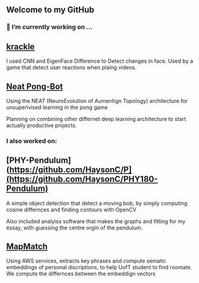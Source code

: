 ## Welcome to my GitHub

### 🔭 I’m currently working on ...
## [krackle](https://github.com/Epic-Eric/New-Hacks/)
I used CNN and EigenFace Difference to Detect changes in face. 
Used by a game that detect user reactions when plaing videos. 

## [Neat Pong-Bot](https://github.com/HaysonC/NEAT-PongBot/)
Using the NEAT (NeuroEvolution of Aumentign Topology) architecture for unsuperivised learning in
the pong game

Planning on combining other differnet deep learning architecture to start actually productive projects.

### I also worked on:
## [PHY-Pendulum](https://github.com/HaysonC/P](https://github.com/HaysonC/PHY180-Pendulum)
A simple object detection that detect a moving bob, by simply computing cosine differnces and finding 
contours with OpenCV

Also included analyiss software that makes the graphs and fitting for my essay, with guessing 
the centre orgin of the pendulum.

## [MapMatch](https://github.com/Epic-Eric/AWSHacks)
Using AWS services, extracts key phrases and compute sematic embeddings of personal discriptions, to
help UofT student to find roomate. We compute the differnces between the embeddign vectors 




<!--
**HaysonC/HaysonC** is a ✨ _special_ ✨ repository because its `README.md` (this file) appears on your GitHub profile.

Here are some ideas to get you started:

- 
- 🌱 I’m currently learning ...
- 👯 I’m looking to collaborate on ...
- 🤔 I’m looking for help with ...
- 💬 Ask me about ...
- 📫 How to reach me: ...
- 😄 Pronouns: ...
- ⚡ Fun fact: ...
-->
